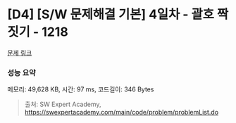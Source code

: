 # [D4] [S/W 문제해결 기본] 4일차 - 괄호 짝짓기 - 1218 

[문제 링크](https://swexpertacademy.com/main/code/problem/problemDetail.do?contestProbId=AV14eWb6AAkCFAYD) 

### 성능 요약

메모리: 49,628 KB, 시간: 97 ms, 코드길이: 346 Bytes



> 출처: SW Expert Academy, https://swexpertacademy.com/main/code/problem/problemList.do